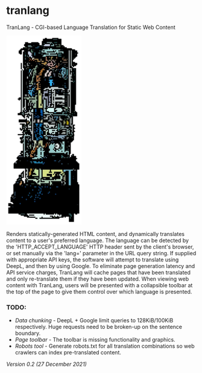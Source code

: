 # tranlang
TranLang - CGI-based Language Translation for Static Web Content

![logo](tranlang-III-CM.png)

Renders statically-generated HTML content, and dynamically translates content to a user's preferred language.  The language can be detected by the 'HTTP_ACCEPT_LANGUAGE' HTTP header sent by the client's browser, or set manually via the 'lang=' parameter in the URL query string.  If supplied with appropriate API keys, the software will attempt to translate using DeepL, and then by using Google.  To eliminate page generation latency and API service charges, TranLang will cache pages that have been translated and only re-translate them if they have been updated.  When viewing web content with TranLang, users will be presented with a collapsible toolbar at the top of the page to give them control over which language is presented.

### TODO:
- _Data chunking_ - DeepL + Google limit queries to 128KiB/100KiB respectively.  Huge requests need to be broken-up on the sentence boundary.
- _Page toolbar_  - The toolbar is missing functionality and graphics.
- _Robots tool_   - Generate robots.txt for all translation combinations so web crawlers can index pre-translated content.

_Version 0.2 (27 December 2021)_
